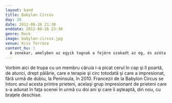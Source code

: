 ```yaml
---
layout: band
title: Babylon Circus
day: 26
date: 2012-08-26 21:30
enddate: 2012-08-26 23:30
genre: Rock
image: babylon-circus.jpg
venue: Kiss Terrace
content_hu: |
  A zenekar, amelyben az egyik tagnak a fejére szakadt az ég, és azóta kalapként hordja, a zenekar, amely cirkusz és terápia is egyben, a zenekar, amely 2010-ben mindenkit meggyőzőtt a Félszigeten. A francia Babylon Circus most már barátok közé tér vissza, a két évvel ezelőtti fellépésükkel ugyanis másfél óra alatt komoly rajongótábort építettek maguknak, amely azóta is visszavárja őket.
---
```


Vorbim aici de trupa cu un membru căruia i-a picat cerul în cap şi îl poartă, de atunci, drept pălărie, care e terapie şi circ totodată şi care a impresionat, fără urmă de dubiu, la Peninsula, în 2010. Francezii de la Babylon Circus se întorc anul acesta printre prieteni, acelaşi grup impresionant de prieteni care s-a adunat în faţa scenei în urmă cu doi ani şi care îi aşteaptă, din nou, cu braţele deschise. 